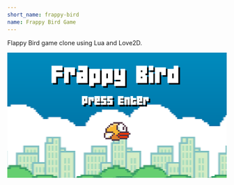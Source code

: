```yaml
---
short_name: frappy-bird
name: Frappy Bird Game
---
```


Flappy Bird game clone using Lua and Love2D.

<!-- [Código fonte e instruções de instalação](https://daniellopes04.github.io/frappy-bird/). -->

![frappy](/assets/images/projects/frappy-bird.png)
